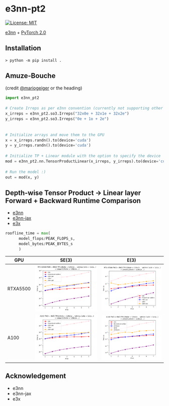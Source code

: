 # e3nn-pt2

[![License: MIT](https://img.shields.io/badge/License-MIT-red.svg)](https://opensource.org/licenses/MIT)

[e3nn](https://github.com/e3nn/e3nn/) + [PyTorch 2.0](https://pytorch.org/get-started/pytorch-2.0/)

## Installation
```console
> python -m pip install .
```

## Amuze-Bouche
(credit [@mariogeiger](https://github.com/mariogeiger) or the heading)

```python
import e3nn_pt2

# Create Irreps as per e3nn convention (currently not supporting other input formats except strings)
x_irreps = e3nn_pt2.so3.Irreps("32x0e + 32x1e + 32x2e")
y_irreps = e3nn_pt2.so3.Irreps("0e + 1o + 2e")


# Initialize arrays and move them to the GPU
x = x_irreps.randn().to(device='cuda')
y = y_irreps.randn().to(device='cuda')

# Initialize TP + Linear module with the option to specify the device
mod = e3nn_pt2.nn.TensorProductLinear(x_irreps, y_irreps).to(device='cuda')

# Run the model :)
out = mod(x, y)
```

## Depth-wise Tensor Product -> Linear layer Forward + Backward Runtime Comparison

- [e3nn](https://github.com/e3nn/e3nn/)
- [e3nn-jax](https://github.com/e3nn/e3nn/)
- [e3x](https://github.com/google-research/e3x/)

```python
roofline_time = max(
      model_flops/PEAK_FLOPS_s,
      model_bytes/PEAK_BYTES_s
      )
```

| GPU  | SE(3) | E(3) |
| -----| ------| -----|
| RTXA5500 | ![tplinear_se3](examples/benchmarking/benchmark_tplinear_batch_100_all_even_rtx.png) | ![tplinear_e3](examples/benchmarking/benchmark_tplinear_batch_100_rtx.png) |
| A100 | ![tplinear_se3](examples/benchmarking/benchmark_tplinear_batch_100_all_even_a100.png) | ![tplinear_e3](examples/benchmarking/benchmark_tplinear_batch_100_a100.png) |

## Acknowledgement

- e3nn
- e3nn-jax
- e3x
